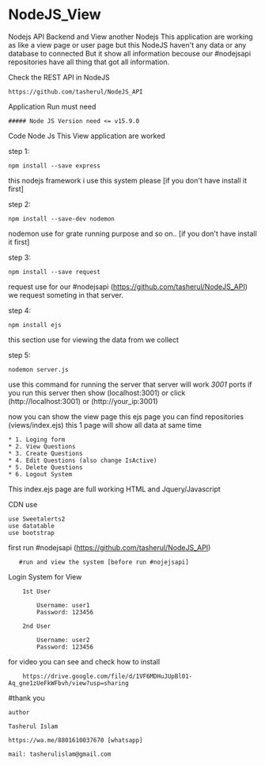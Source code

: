 # NodeJS_View
Nodejs API Backend and View another Nodejs 
This application are working as like a view page or user page but this NodeJS haven't any data or any database to connected But it show all information becouse our #nodejsapi repositories
have all thing that got all information.

Check the REST API in NodeJS

    https://github.com/tasherul/NodeJS_API


Application Run must need

    ##### Node JS Version need <= v15.9.0

Code Node Js This View application are worked

step 1:

    npm install --save express

this nodejs framework i use this system please [if you don't have install it first]

step 2:

    npm install --save-dev nodemon

nodemon use for grate running purpose and so on.. [if you don't have install it first]

step 3:

    npm install --save request

request use for our #nodejsapi (https://github.com/tasherul/NodeJS_API) we request someting in that server.

step 4:

    npm install ejs

this section use for viewing  the data from we collect

step 5:

    nodemon server.js

use this command for running the server that server will work *3001* ports 
if you run this server then show (localhost:3001) or click (http://localhost:3001) or (http://your_ip:3001)

now you can show the view page 
this ejs page you can find repositories (views/index.ejs)
this 1 page will show all data at same time


    * 1. Loging form
    * 2. View Questions
    * 3. Create Questions
    * 4. Edit Questions (also change IsActive)
    * 5. Delete Questions
    * 6. Logout System
   

This index.ejs page are full working HTML and Jquery/Javascript 

CDN use
    
    use Sweetalerts2 
    use datatable
    use bootstrap 

first run #nodejsapi (https://github.com/tasherul/NodeJS_API)
        
       #run and view the system [before run #nojejsapi]
       
Login System for View 
        
        1st User
            
            Username: user1
            Password: 123456
            
        2nd User
            
            Username: user2
            Password: 123456

for video you can see and check how to install

        https://drive.google.com/file/d/1VF6MDHuJUpBl01-Aq_gne1zUeFkWFbvh/view?usp=sharing


#thank you 

    author
    
    Tasherul Islam

    https://wa.me/8801610037670 [whatsapp]

    mail: tasherulislam@gmail.com


